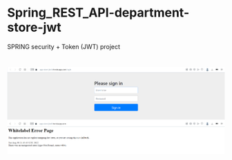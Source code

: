 # Spring_REST_API-department-store-jwt
SPRING security + Token (JWT) project
#
![This is an image](screenshots/screenshot-1.png)
![This is an image](screenshots/screenshot-2.png)